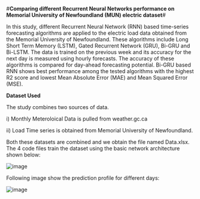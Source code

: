#**Comparing different Recurrent Neural Networks performance on Memorial University of Newfoundland (MUN) electric dataset**# 

In this study, different Recurrent Neural Network (RNN) based time-series forecasting algorithms are applied to the electric load data obtained from the Memorial University of Newfoundland. These algorithms include Long Short Term Memory (LSTM), Gated Recurrent Network (GRU), Bi-GRU and Bi-LSTM. The data is trained on the previous week and its accuracy for the next day is measured using hourly forecasts. The accuracy of these algorithms is compared for day-ahead forecasting potential. Bi-GRU based RNN shows best performance among the tested algorithms with the highest R2 score and lowest Mean Absolute Error (MAE) and Mean Squared Error (MSE). 

**Dataset Used**

The study combines two sources of data. 

i) Monthly Meteroloical Data is pulled from weather.gc.ca 

ii) Load Time series is obtained from Memorial University of Newfoundland.

Both these datasets are combined and we obtain the file named Data.xlsx. The 4 code files train the dataset using the basic network architecture shown below:

![image](https://github.com/user-attachments/assets/253044cb-77d0-453f-9338-b1b53255618b)

Following image show the prediction profile for different days:

![image](https://github.com/user-attachments/assets/1288e3f0-1064-4f40-84d7-ca10f4fc1efc)
